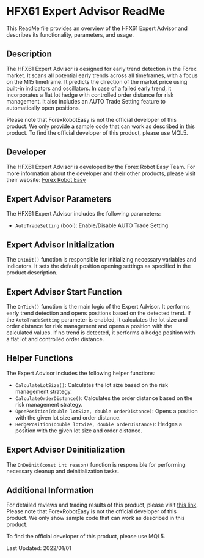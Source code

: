 # HFX61 Expert Advisor ReadMe

This ReadMe file provides an overview of the HFX61 Expert Advisor and describes its functionality, parameters, and usage.

## Description

The HFX61 Expert Advisor is designed for early trend detection in the Forex market. It scans all potential early trends across all timeframes, with a focus on the M15 timeframe. It predicts the direction of the market price using built-in indicators and oscillators. In case of a failed early trend, it incorporates a flat lot hedge with controlled order distance for risk management. It also includes an AUTO Trade Setting feature to automatically open positions.

Please note that ForexRobotEasy is not the official developer of this product. We only provide a sample code that can work as described in this product. To find the official developer of this product, please use MQL5.

## Developer

The HFX61 Expert Advisor is developed by the Forex Robot Easy Team. For more information about the developer and their other products, please visit their website: [Forex Robot Easy](https://www.forexroboteasy.com)

## Expert Advisor Parameters

The HFX61 Expert Advisor includes the following parameters:

- `AutoTradeSetting` (bool): Enable/Disable AUTO Trade Setting

## Expert Advisor Initialization

The `OnInit()` function is responsible for initializing necessary variables and indicators. It sets the default position opening settings as specified in the product description.

## Expert Advisor Start Function

The `OnTick()` function is the main logic of the Expert Advisor. It performs early trend detection and opens positions based on the detected trend. If the `AutoTradeSetting` parameter is enabled, it calculates the lot size and order distance for risk management and opens a position with the calculated values. If no trend is detected, it performs a hedge position with a flat lot and controlled order distance.

## Helper Functions

The Expert Advisor includes the following helper functions:

- `CalculateLotSize()`: Calculates the lot size based on the risk management strategy.
- `CalculateOrderDistance()`: Calculates the order distance based on the risk management strategy.
- `OpenPosition(double lotSize, double orderDistance)`: Opens a position with the given lot size and order distance.
- `HedgePosition(double lotSize, double orderDistance)`: Hedges a position with the given lot size and order distance.

## Expert Advisor Deinitialization

The `OnDeinit(const int reason)` function is responsible for performing necessary cleanup and deinitialization tasks.

## Additional Information

For detailed reviews and trading results of this product, please visit [this link](https://forexroboteasy.com/forex-robot-review/hfx-6-1-starter-review-expert-advisor-for-early-trend-detection-in-forex/). Please note that ForexRobotEasy is not the official developer of this product. We only show sample code that can work as described in this product.

To find the official developer of this product, please use MQL5.

Last Updated: 2022/01/01
